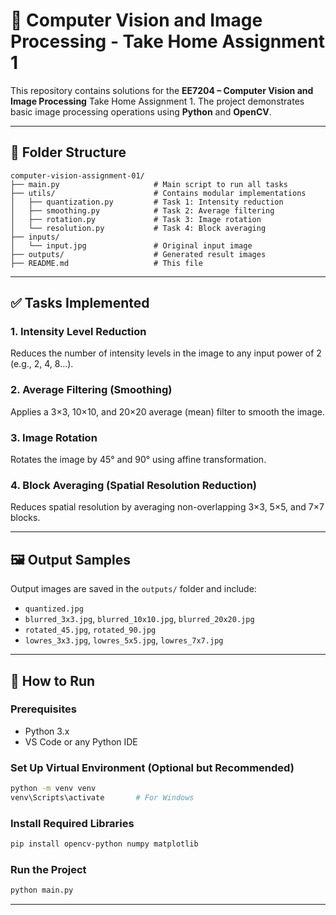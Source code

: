 # 🎯 Computer Vision and Image Processing - Take Home Assignment 1

This repository contains solutions for the **EE7204 – Computer Vision and Image Processing** Take Home Assignment 1. The project demonstrates basic image processing operations using **Python** and **OpenCV**.

---

## 📂 Folder Structure

```
computer-vision-assignment-01/
├── main.py                     # Main script to run all tasks
├── utils/                      # Contains modular implementations
│   ├── quantization.py         # Task 1: Intensity reduction
│   ├── smoothing.py            # Task 2: Average filtering
│   ├── rotation.py             # Task 3: Image rotation
│   └── resolution.py           # Task 4: Block averaging
├── inputs/
│   └── input.jpg               # Original input image
├── outputs/                    # Generated result images
├── README.md                   # This file
```

---

## ✅ Tasks Implemented

### 1. Intensity Level Reduction

Reduces the number of intensity levels in the image to any input power of 2 (e.g., 2, 4, 8...).

### 2. Average Filtering (Smoothing)

Applies a 3×3, 10×10, and 20×20 average (mean) filter to smooth the image.

### 3. Image Rotation

Rotates the image by 45° and 90° using affine transformation.

### 4. Block Averaging (Spatial Resolution Reduction)

Reduces spatial resolution by averaging non-overlapping 3×3, 5×5, and 7×7 blocks.

---

## 🖼️ Output Samples

Output images are saved in the `outputs/` folder and include:

- `quantized.jpg`
- `blurred_3x3.jpg`, `blurred_10x10.jpg`, `blurred_20x20.jpg`
- `rotated_45.jpg`, `rotated_90.jpg`
- `lowres_3x3.jpg`, `lowres_5x5.jpg`, `lowres_7x7.jpg`

---

## 🚀 How to Run

### Prerequisites

- Python 3.x
- VS Code or any Python IDE

### Set Up Virtual Environment (Optional but Recommended)

```bash
python -m venv venv
venv\Scripts\activate       # For Windows
```

### Install Required Libraries

```bash
pip install opencv-python numpy matplotlib
```

### Run the Project

```bash
python main.py
```

---
